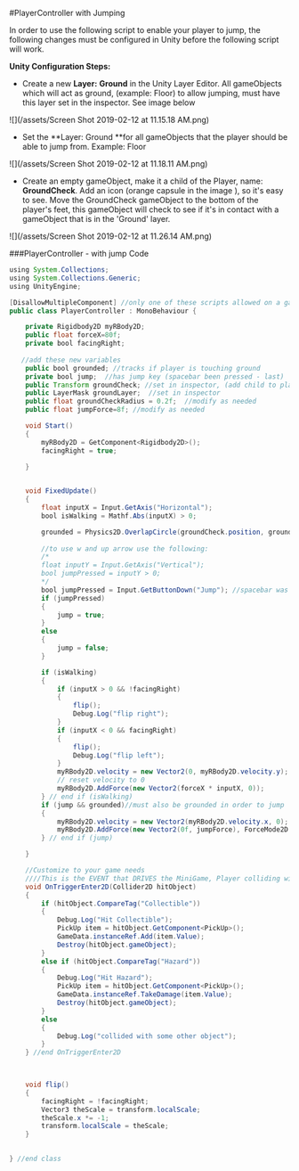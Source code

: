 #PlayerController with Jumping

In order to use the following script to enable your player to jump, the following changes must be configured in Unity before the following script will work.

**Unity Configuration Steps:**
 - Create a new **Layer:** **Ground** in the Unity Layer Editor.  All gameObjects which will act as ground, (example: Floor) to allow jumping, must have this layer set in the inspector. See image below

![](/assets/Screen Shot 2019-02-12 at 11.15.18 AM.png)

 - Set the **Layer: Ground **for all gameObjects that the player should be able to jump from.  Example:  Floor 
 
![](/assets/Screen Shot 2019-02-12 at 11.18.11 AM.png)

    
 - Create an empty gameObject, make it a child of the Player, name: **GroundCheck**. Add an icon (orange capsule in the image ), so it's easy to see.  Move the GroundCheck gameObject to the bottom of the player's feet, this gameObject will check to see if it's in contact with a gameObject that is in the 'Ground' layer.  
    
    
![](/assets/Screen Shot 2019-02-12 at 11.26.14 AM.png)

###PlayerController - with jump Code

```java
using System.Collections;
using System.Collections.Generic;
using UnityEngine;

[DisallowMultipleComponent] //only one of these scripts allowed on a gameObject
public class PlayerController : MonoBehaviour {

    private Rigidbody2D myRBody2D;
    public float forceX=80f;
    private bool facingRight; 
   
   //add these new variables  
    public bool grounded; //tracks if player is touching ground
    private bool jump;  //has jump key (spacebar been pressed - last)
    public Transform groundCheck; //set in inspector, (add child to player - empty gameObject at player's feet)
    public LayerMask groundLayer;  //set in inspector
    public float groundCheckRadius = 0.2f;  //modify as needed
    public float jumpForce=8f; //modify as needed

    void Start()
    {
        myRBody2D = GetComponent<Rigidbody2D>();
        facingRight = true;

    }

  
    void FixedUpdate()
    {
        float inputX = Input.GetAxis("Horizontal");
        bool isWalking = Mathf.Abs(inputX) > 0;

        grounded = Physics2D.OverlapCircle(groundCheck.position, groundCheckRadius, groundLayer); //draws a small circle to check for intersection with a gameObject on Ground Layer
        
        //to use w and up arrow use the following:
        /*
        float inputY = Input.GetAxis("Vertical");
        bool jumpPressed = inputY > 0;
        */
        bool jumpPressed = Input.GetButtonDown("Jump"); //spacebar was last key pressed
        if (jumpPressed)
        {
            jump = true;
        }
        else
        {
            jump = false;
        }

        if (isWalking)
        {
            if (inputX > 0 && !facingRight)
            {
                flip();
                Debug.Log("flip right");
            }
            if (inputX < 0 && facingRight)
            {
                flip();
                Debug.Log("flip left");
            }
            myRBody2D.velocity = new Vector2(0, myRBody2D.velocity.y); //zero out velocity.x, maintain velocity.y
            // reset velocity to 0
            myRBody2D.AddForce(new Vector2(forceX * inputX, 0));
        } // end if (isWalking)
        if (jump && grounded)//must also be grounded in order to jump
        {
            myRBody2D.velocity = new Vector2(myRBody2D.velocity.x, 0); //zero out velocity.y, maintain velocity.x
            myRBody2D.AddForce(new Vector2(0f, jumpForce), ForceMode2D.Impulse); //add force as impulse
        } // end if (jump)

    }

    //Customize to your game needs
    ////This is the EVENT that DRIVES the MiniGame, Player colliding with Pickup Objects
    void OnTriggerEnter2D(Collider2D hitObject)
    {
        if (hitObject.CompareTag("Collectible"))
        {
            Debug.Log("Hit Collectible");
            PickUp item = hitObject.GetComponent<PickUp>();
            GameData.instanceRef.Add(item.Value);
            Destroy(hitObject.gameObject);
        }
        else if (hitObject.CompareTag("Hazard"))
        {
            Debug.Log("Hit Hazard");
            PickUp item = hitObject.GetComponent<PickUp>();
            GameData.instanceRef.TakeDamage(item.Value);
            Destroy(hitObject.gameObject);
        }
        else
        {
            Debug.Log("collided with some other object");
        }
    } //end OnTriggerEnter2D

   

    void flip()
    {
        facingRight = !facingRight;
        Vector3 theScale = transform.localScale;
        theScale.x *= -1;
        transform.localScale = theScale;
    }

   
} //end class

```

